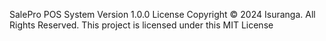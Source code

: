 SalePro POS System
Version 1.0.0 License
Copyright © 2024 Isuranga.
All Rights Reserved.
This project is licensed under this MIT License